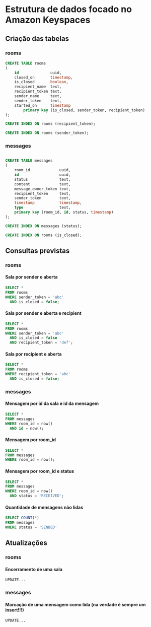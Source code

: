 # Estrutura de dados focado no Amazon Keyspaces

## Criação das tabelas

### rooms

```SQL
CREATE TABLE rooms
(
    id              uuid,
    closed_on       timestamp,
    is_closed       boolean,
    recipient_name  text,
    recipient_token text,
    sender_name     text,
    sender_token    text,
    started_on      timestamp
        primary key (is_closed, sender_token, recipient_token)
);

CREATE INDEX ON rooms (recipient_token);

CREATE INDEX ON rooms (sender_token);
```

### messages

```SQL

CREATE TABLE messages
(
    room_id             uuid,
    id                  uuid,
    status              text,
    content             text,
    message_owner_token text,
    recipient_token     text,
    sender_token        text,
    timestamp           timestamp,
    type                text,
    primary key (room_id, id, status, timestamp)
);

CREATE INDEX ON messages (status);

CREATE INDEX ON rooms (is_closed);

```

## Consultas previstas

### rooms

#### Sala por sender e aberta

```SQL
SELECT *
FROM rooms
WHERE sender_token = 'abc'
  AND is_closed = false;
```

#### Sala por sender e aberta e recipient

```SQL
SELECT *
FROM rooms
WHERE sender_token = 'abc'
  AND is_closed = false
  AND recipient_token = 'def';
```

#### Sala por recipient e aberta

```SQL
SELECT *
FROM rooms
WHERE recipient_token = 'abc'
  AND is_closed = false;
```

### messages

#### Mensagem por id da sala e id da mensagem

```SQL
SELECT *
FROM messages
WHERE room_id = now()
  AND id = now();
```

#### Mensagem por room_id

```SQL
SELECT *
FROM messages
WHERE room_id = now();
```

#### Mensagem por room_id e status

```SQL
SELECT *
FROM messages
WHERE room_id = now()
  AND status = 'RECEIVED';
```

#### Quantidade de mensagens não lidas

```SQL
SELECT COUNT(*)
FROM messages
WHERE status = 'SENDED'
```

## Atualizações

### rooms

#### Encerramento de uma sala

```
UPDATE...
```

### messages

#### Marcação de uma mensagem como lida (na verdade é sempre um insert!!!)

```
UPDATE...
```

